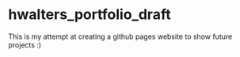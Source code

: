# hwalters_portfolio_draft
This is my attempt at creating a github pages website to show future projects :)
